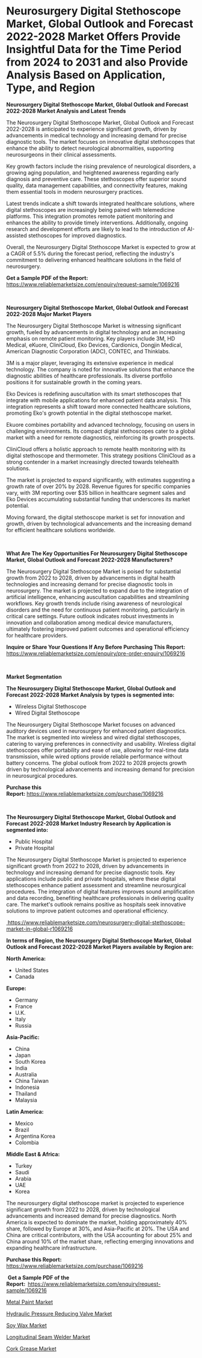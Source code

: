 <p><h1>Neurosurgery Digital Stethoscope Market, Global Outlook and Forecast 2022-2028 Market Offers Provide Insightful Data for the Time Period from 2024 to 2031 and also Provide Analysis Based on Application, Type, and Region</h1></p><p><strong>Neurosurgery Digital Stethoscope Market, Global Outlook and Forecast 2022-2028 Market Analysis and Latest Trends</strong></p>
<p><p>The Neurosurgery Digital Stethoscope Market, Global Outlook and Forecast 2022-2028 is anticipated to experience significant growth, driven by advancements in medical technology and increasing demand for precise diagnostic tools. The market focuses on innovative digital stethoscopes that enhance the ability to detect neurological abnormalities, supporting neurosurgeons in their clinical assessments. </p><p>Key growth factors include the rising prevalence of neurological disorders, a growing aging population, and heightened awareness regarding early diagnosis and preventive care. These stethoscopes offer superior sound quality, data management capabilities, and connectivity features, making them essential tools in modern neurosurgery practices.</p><p>Latest trends indicate a shift towards integrated healthcare solutions, where digital stethoscopes are increasingly being paired with telemedicine platforms. This integration promotes remote patient monitoring and enhances the ability to provide timely interventions. Additionally, ongoing research and development efforts are likely to lead to the introduction of AI-assisted stethoscopes for improved diagnostics.</p><p>Overall, the Neurosurgery Digital Stethoscope Market is expected to grow at a CAGR of 5.5% during the forecast period, reflecting the industry's commitment to delivering enhanced healthcare solutions in the field of neurosurgery.</p></p>
<p><strong>Get a Sample PDF of the Report:&nbsp;</strong> <a href="https://www.reliablemarketsize.com/enquiry/request-sample/1069216">https://www.reliablemarketsize.com/enquiry/request-sample/1069216</a></p>
<p>&nbsp;</p>
<p><strong>Neurosurgery Digital Stethoscope Market, Global Outlook and Forecast 2022-2028 Major Market Players</strong></p>
<p><p>The Neurosurgery Digital Stethoscope Market is witnessing significant growth, fueled by advancements in digital technology and an increasing emphasis on remote patient monitoring. Key players include 3M, HD Medical, eKuore, CliniCloud, Eko Devices, Cardionics, Dongjin Medical, American Diagnostic Corporation (ADC), CONTEC, and Thinklabs.</p><p>3M is a major player, leveraging its extensive experience in medical technology. The company is noted for innovative solutions that enhance the diagnostic abilities of healthcare professionals. Its diverse portfolio positions it for sustainable growth in the coming years.</p><p>Eko Devices is redefining auscultation with its smart stethoscopes that integrate with mobile applications for enhanced patient data analysis. This integration represents a shift toward more connected healthcare solutions, promoting Eko's growth potential in the digital stethoscope market. </p><p>Ekuore combines portability and advanced technology, focusing on users in challenging environments. Its compact digital stethoscopes cater to a global market with a need for remote diagnostics, reinforcing its growth prospects.</p><p>CliniCloud offers a holistic approach to remote health monitoring with its digital stethoscope and thermometer. This strategy positions CliniCloud as a strong contender in a market increasingly directed towards telehealth solutions.</p><p>The market is projected to expand significantly, with estimates suggesting a growth rate of over 20% by 2028. Revenue figures for specific companies vary, with 3M reporting over $35 billion in healthcare segment sales and Eko Devices accumulating substantial funding that underscores its market potential. </p><p>Moving forward, the digital stethoscope market is set for innovation and growth, driven by technological advancements and the increasing demand for efficient healthcare solutions worldwide.</p></p>
<p>&nbsp;</p>
<p><strong>What Are The Key Opportunities For Neurosurgery Digital Stethoscope Market, Global Outlook and Forecast 2022-2028 Manufacturers?</strong></p>
<p><p>The Neurosurgery Digital Stethoscope Market is poised for substantial growth from 2022 to 2028, driven by advancements in digital health technologies and increasing demand for precise diagnostic tools in neurosurgery. The market is projected to expand due to the integration of artificial intelligence, enhancing auscultation capabilities and streamlining workflows. Key growth trends include rising awareness of neurological disorders and the need for continuous patient monitoring, particularly in critical care settings. Future outlook indicates robust investments in innovation and collaboration among medical device manufacturers, ultimately fostering improved patient outcomes and operational efficiency for healthcare providers.</p></p>
<p><strong>Inquire or Share Your Questions If Any Before Purchasing This Report:</strong> <a href="https://www.reliablemarketsize.com/enquiry/pre-order-enquiry/1069216">https://www.reliablemarketsize.com/enquiry/pre-order-enquiry/1069216</a></p>
<p>&nbsp;</p>
<p><strong>Market Segmentation</strong></p>
<p><strong>The Neurosurgery Digital Stethoscope Market, Global Outlook and Forecast 2022-2028 Market Analysis by types is segmented into:</strong></p>
<p><ul><li>Wireless Digital Stethoscope</li><li>Wired Digital Stethoscope</li></ul></p>
<p><p>The Neurosurgery Digital Stethoscope Market focuses on advanced auditory devices used in neurosurgery for enhanced patient diagnostics. The market is segmented into wireless and wired digital stethoscopes, catering to varying preferences in connectivity and usability. Wireless digital stethoscopes offer portability and ease of use, allowing for real-time data transmission, while wired options provide reliable performance without battery concerns. The global outlook from 2022 to 2028 projects growth driven by technological advancements and increasing demand for precision in neurosurgical procedures.</p></p>
<p><strong>Purchase this Report:&nbsp;</strong><a href="https://www.reliablemarketsize.com/purchase/1069216">https://www.reliablemarketsize.com/purchase/1069216</a></p>
<p>&nbsp;</p>
<p><strong>The Neurosurgery Digital Stethoscope Market, Global Outlook and Forecast 2022-2028 Market Industry Research by Application is segmented into:</strong></p>
<p><ul><li>Public Hospital</li><li>Private Hospital</li></ul></p>
<p><p>The Neurosurgery Digital Stethoscope Market is projected to experience significant growth from 2022 to 2028, driven by advancements in technology and increasing demand for precise diagnostic tools. Key applications include public and private hospitals, where these digital stethoscopes enhance patient assessment and streamline neurosurgical procedures. The integration of digital features improves sound amplification and data recording, benefiting healthcare professionals in delivering quality care. The market's outlook remains positive as hospitals seek innovative solutions to improve patient outcomes and operational efficiency.</p></p>
<p><a href="https://www.reliablemarketsize.com/neurosurgery-digital-stethoscope-market-in-global-r1069216">&nbsp;https://www.reliablemarketsize.com/neurosurgery-digital-stethoscope-market-in-global-r1069216</a></p>
<p><strong>In terms of Region, the Neurosurgery Digital Stethoscope Market, Global Outlook and Forecast 2022-2028 Market Players available by Region are:</strong></p>
<p>
    <p> <strong> North America: </strong>
        <ul>
            <li>United States</li>
            <li>Canada</li>
        </ul>
        </p> 
    <p> <strong> Europe: </strong>
        <ul>
            <li>Germany</li>
            <li>France</li>
            <li>U.K.</li>
            <li>Italy</li>
            <li>Russia</li>
        </ul>
        </p> 
    <p> <strong> Asia-Pacific: </strong>
        <ul>
            <li>China</li>
            <li>Japan</li>
            <li>South Korea</li>
            <li>India</li>
            <li>Australia</li>
            <li>China Taiwan</li>
            <li>Indonesia</li>
            <li>Thailand</li>
            <li>Malaysia</li>
        </ul>
        </p> 
    <p> <strong> Latin America: </strong>
        <ul>
            <li>Mexico</li>
            <li>Brazil</li>
            <li>Argentina Korea</li>
            <li>Colombia</li>
        </ul>
        </p> 
    <p> <strong> Middle East & Africa: </strong>
        <ul>
            <li>Turkey</li>
            <li>Saudi</li>
            <li>Arabia</li>
            <li>UAE</li>
            <li>Korea</li>
        </ul>
    </p>
    </p>
<p><p>The neurosurgery digital stethoscope market is projected to experience significant growth from 2022 to 2028, driven by technological advancements and increased demand for precise diagnostics. North America is expected to dominate the market, holding approximately 40% share, followed by Europe at 30%, and Asia-Pacific at 20%. The USA and China are critical contributors, with the USA accounting for about 25% and China around 10% of the market share, reflecting emerging innovations and expanding healthcare infrastructure.</p></p>
<p><strong>Purchase this Report: </strong><a href="https://www.reliablemarketsize.com/purchase/1069216">https://www.reliablemarketsize.com/purchase/1069216</a></p>
<p>&nbsp;<strong>Get a Sample PDF of the Report:&nbsp;&nbsp;</strong><a href="https://www.reliablemarketsize.com/enquiry/request-sample/1069216">https://www.reliablemarketsize.com/enquiry/request-sample/1069216</a></p>
<p><strong></strong></p>
<p><p><a href="https://issuu.com/reportprime-2/docs/metal-paint-market-size-2030.pptx_5475029cb3d95c">Metal Paint Market</a></p><p><a href="https://medium.com/@tammyjones1939/this-report-on-hydraulic-pressure-reducing-valve-market-is-a-comprehensive-analysis-of-market-051d3fc4d9ea">Hydraulic Pressure Reducing Valve Market</a></p><p><a href="https://www.linkedin.com/pulse/soy-wax-market-size-growth-industry-analysis-segmentation-regional-taxle?trackingId=Zt%2BKnQT%2FTxWm%2BWLJzgwQug%3D%3D">Soy Wax Market</a></p><p><a href="https://medium.com/@tammyjones1939/the-longitudinal-seam-welder-market-insights-report-offers-an-in-depth-and-thorough-analysis-of-ed866b1d734d">Longitudinal Seam Welder Market</a></p><p><a href="https://issuu.com/reportprime-2/docs/cork-grease-market-size-2030.pptx_b77a7316662de7">Cork Grease Market</a></p></p>